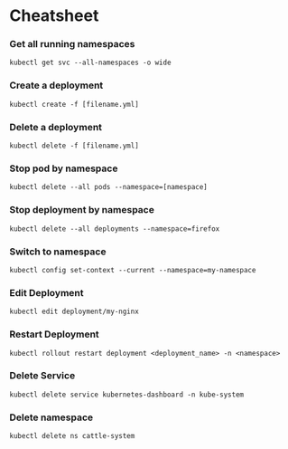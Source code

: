 # Cheatsheet

### Get all running namespaces
`kubectl get svc --all-namespaces -o wide`

### Create a deployment
`kubectl create -f [filename.yml]`

### Delete a deployment
`kubectl delete -f [filename.yml]`

### Stop pod by namespace
`kubectl delete --all pods --namespace=[namespace]`

### Stop deployment by namespace
`kubectl delete --all deployments --namespace=firefox`

### Switch to namespace
`kubectl config set-context --current --namespace=my-namespace`

### Edit Deployment
`kubectl edit deployment/my-nginx`

### Restart Deployment
`kubectl rollout restart deployment <deployment_name> -n <namespace>`

### Delete Service
`kubectl delete service kubernetes-dashboard -n kube-system`

### Delete namespace
`kubectl delete ns cattle-system`

